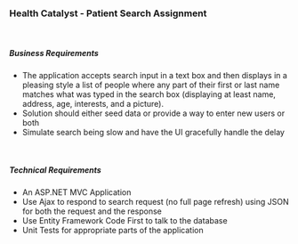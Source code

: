 <h3>Health Catalyst - Patient Search Assignment</h3>
<br />

<h5>Business Requirements</h5>
<ul>
    <li> The application accepts search input in a text box and then displays in a pleasing style a list of people where any part of their first or last name matches what was typed in the search box (displaying at least name, address, age, interests, and a picture).</li>
    <li> Solution should either seed data or provide a way to enter new users or both</li>
    <li> Simulate search being slow and have the UI gracefully handle the delay</li>
</ul>
<br />

<h5>Technical Requirements</h5>
<ul>
    <li> An ASP.NET MVC Application</li>
    <li> Use Ajax to respond to search request (no full page refresh) using JSON for both the request and the response</li>
    <li> Use Entity Framework Code First to talk to the database</li>
    <li> Unit Tests for appropriate parts of the application</li>
</ul>
<br />
